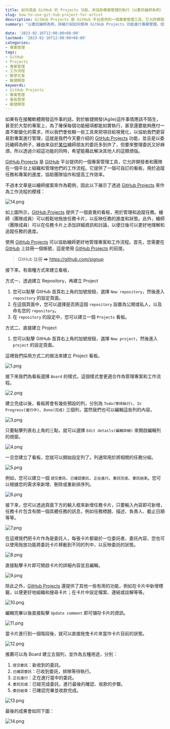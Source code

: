 ```yaml
---
title: 如何透過 GitHub 的 Projects 功能，來協助專案管理的執行（以委託繪師為例）
slug: how-to-use-git-hub-project-for-artist
description: GitHub Projects 是 GitHub 平台提供的一個專案管理工具，它允許開發者和團隊在一個平台上組織和管理他們的工作流程 ...
summary: "以委託繪師為例，詳細介紹如何使用 GitHub Projects 功能進行專案管理。從建立看板到設定工作流程，完整教學如何使用看板管理委託狀態和進度。"

date: '2023-02-16T12:00:00+08:00'
lastmod: '2023-02-16T12:00:00+08:00'
categories:
- 專案管理
tags:
- GitHub
- Projects
- 專案管理
- 工作流程
- 教學文章
- 敏捷開發
keywords:
- GitHub Projects
- 專案管理
- 看板管理
- 敏捷開發
---
```


如果有在接觸軟體開發這件事的話，對於敏捷開發(Agile)這件事情應該不陌生，甚至於大型的專案上，為了確保每個功能細項都能如實執行，甚至還要能夠應付一直不斷變化的需求，所以我們會依賴一些工具來把項目給視覺化，以協助我們更容易對專案進行管理，這就是我們今天要介紹的 [GitHub Projects](https://docs.github.com/en/issues/planning-and-tracking-with-projects/learning-about-projects/about-projects) 功能，並且是以委託繪師為例子，緣由來自於[某位](https://twitter.com/a0960212623)繪師朋友的委託多到炸了，但要來整理委託又好麻煩，所以透過介紹這功能的同時，希望能藉此解決其他人的這類煩惱。

[GitHub Projects](https://docs.github.com/en/issues/planning-and-tracking-with-projects/learning-about-projects/about-projects) 是 [GitHub](https://github.com/) 平台提供的一個專案管理工具，它允許開發者和團隊在一個平台上組織和管理他們的工作流程。它提供了一個可自訂的看板，用於追蹤任務和專案的進度，協助團隊協作和提高工作效率。

不過本文章是以繪師接案來作為範例，因此以下展示了透過 [GitHub Projects](https://docs.github.com/en/issues/planning-and-tracking-with-projects/learning-about-projects/about-projects) 來作為工作流程的模樣：

![14.png](14.png)

如上圖所示，[GitHub Projects](https://docs.github.com/en/issues/planning-and-tracking-with-projects/learning-about-projects/about-projects) 提供了一個直覺的看板，用於管理和追蹤任務。繪師（團隊成員）可以輕鬆地拖放任務卡片，以反映任務的進度和狀態。此外，繪師（團隊成員）可以在任務卡片上添加詳細資訊和討論，以便日後可以更好地理解和追蹤任務的進度。

使用 [GitHub Projects](https://docs.github.com/en/issues/planning-and-tracking-with-projects/learning-about-projects/about-projects) 可以協助繪師更好地管理專案和工作流程。首先，您需要在 [GitHub](https://github.com/) 上註冊一個帳號，這是使用 [GitHub Projects](https://docs.github.com/en/issues/planning-and-tracking-with-projects/learning-about-projects/about-projects) 的前提。

> GitHub 註冊 ➡ https://github.com/signup

接下來，有兩種方式來建立看板，

方式一、透過建立 Repository，再建立 Project
1. 您可以點擊 GitHub 首頁右上角的加號按鈕，選擇 `New repository`，然後進入 `repository` 的設定頁面。
2. 在這個頁面中，您可以選擇是否將這個 `repository` 設置為公開或私人，以及命名您的 `repository`。
3. 在 `repository` 的設定中，您可以建立一個 `Projects` 看板。

方式二、直接建立 Project
1. 您可以點擊 GitHub 首頁右上角的加號按鈕，選擇 `New project`，然後進入 `project` 的設定頁面。

這裡我們採用方式二的做法來建立 Project 看板。

![1.png](1.png)

接下來我們為看板選擇 `Board` 的樣式，這個樣式會更適合作為管理專案和工作流程。

![2.png](2.png)

建立完成以後，看板將會有幾些預設的列，分別為 `Todo(等待執行)`、`In Progress(進行中)`、`Done(完成)` 三個列，當然我們也可以編輯這些列的內容。

![3.png](3.png)

只要點擊列表右上角的三點，就可以選擇 `Edit details(編輯詳細)` 來開啟編輯列的視窗。

![4.png](4.png)

一旦您建立了看板，您就可以開始設定列了。列通常用於將相關的任務分組。

![5.png](5.png)

例如，您可以建立一個 `提交委託`、`已確認委託`、`正在進行`、`委託完成`、`委託結束`。您可以根據您的需求來新增、刪除或重新排序列。

![6.png](6.png)

接下來，您可以透過頁面下方的輸入框來新增任務卡片，只要輸入內容即可新增，任務卡片包含有關一個具體任務的訊息，例如任務標題、描述、負責人、截止日期等等。

![7.png](7.png)

在這裡我們把卡片作為是委託人，每張卡片都屬於一位委託者、委託內容，您也可以使用拖放功能將委託卡片移動到不同的列中，以反映委託的狀態。

![8.png](8.png)

直接點擊卡片即可開啟卡片的詳細內容並且編輯。

![9.png](9.png)

除此之外，[GitHub Projects](https://docs.github.com/en/issues/planning-and-tracking-with-projects/learning-about-projects/about-projects) 還提供了其他一些有用的功能，例如在卡片中新增標籤，以便更好地組織和搜尋卡片；在卡片中設定檔案、連結或註解等等。

![10.png](10.png)

編輯完畢以後直接點擊 `Update comment` 即可儲存卡片的資訊。

![11.png](11.png)

當卡片進行到一個階段後，就可以直接拖曳卡片來當作卡片目前的狀態。

![12.png](12.png)

推薦可以為 Board 建立五個列，並作為五種用途，分別：

1. `提交委託`：新收到的委託。
2. `已確認委託`：已收到委託，排隊等待執行。
3. `正在進行`：正在進行當中的委託。
4. `委託完成`：已經完成委託，進行最後的確認、收款的步驟。
5. `委託結束`：已確認完畢並收款完成。

![13.png](13.png)

最後的成果會如同下圖：

![14.png](14.png)
